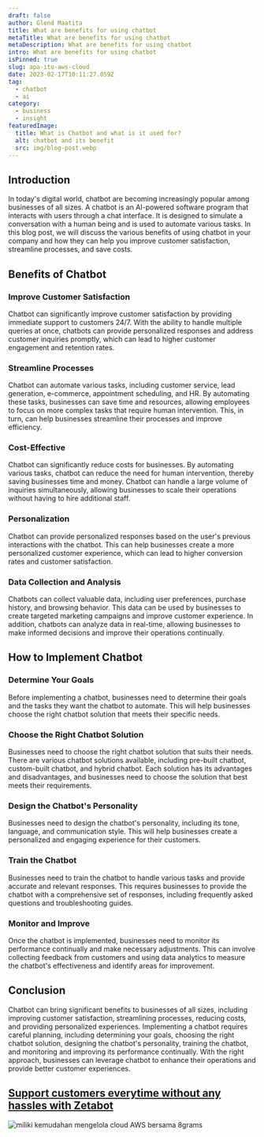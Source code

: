 ```yaml
---
draft: false
author: Glend Maatita
title: What are benefits for using chatbot
metaTitle: What are benefits for using chatbot
metaDescription: What are benefits for using chatbot
intro: What are benefits for using chatbot
isPinned: true
slug: apa-itu-aws-cloud
date: 2023-02-17T10:11:27.059Z
tag:
  - chatbot
  - ai
category:
  - business
  - insight
featuredImage:
  title: What is Chatbot and what is it used for?
  alt: chatbot and its benefit
  src: img/blog-post.webp
---
```

## Introduction

In today's digital world, chatbot are becoming increasingly popular among businesses of all sizes. A chatbot is an AI-powered software program that interacts with users through a chat interface. It is designed to simulate a conversation with a human being and is used to automate various tasks. In this blog post, we will discuss the various benefits of using chatbot in your company and how they can help you improve customer satisfaction, streamline processes, and save costs.

## Benefits of Chatbot

### Improve Customer Satisfaction

Chatbot can significantly improve customer satisfaction by providing immediate support to customers 24/7. With the ability to handle multiple queries at once, chatbots can provide personalized responses and address customer inquiries promptly, which can lead to higher customer engagement and retention rates.

### Streamline Processes

Chatbot can automate various tasks, including customer service, lead generation, e-commerce, appointment scheduling, and HR. By automating these tasks, businesses can save time and resources, allowing employees to focus on more complex tasks that require human intervention. This, in turn, can help businesses streamline their processes and improve efficiency.

### Cost-Effective

Chatbot can significantly reduce costs for businesses. By automating various tasks, chatbot can reduce the need for human intervention, thereby saving businesses time and money. Chatbot can handle a large volume of inquiries simultaneously, allowing businesses to scale their operations without having to hire additional staff.

### Personalization

Chatbot can provide personalized responses based on the user's previous interactions with the chatbot. This can help businesses create a more personalized customer experience, which can lead to higher conversion rates and customer satisfaction.

### Data Collection and Analysis

Chatbots can collect valuable data, including user preferences, purchase history, and browsing behavior. This data can be used by businesses to create targeted marketing campaigns and improve customer experience. In addition, chatbots can analyze data in real-time, allowing businesses to make informed decisions and improve their operations continually.

## How to Implement Chatbot

### Determine Your Goals

Before implementing a chatbot, businesses need to determine their goals and the tasks they want the chatbot to automate. This will help businesses choose the right chatbot solution that meets their specific needs.

### Choose the Right Chatbot Solution

Businesses need to choose the right chatbot solution that suits their needs. There are various chatbot solutions available, including pre-built chatbot, custom-built chatbot, and hybrid chatbot. Each solution has its advantages and disadvantages, and businesses need to choose the solution that best meets their requirements.

### Design the Chatbot's Personality

Businesses need to design the chatbot's personality, including its tone, language, and communication style. This will help businesses create a personalized and engaging experience for their customers.

### Train the Chatbot

Businesses need to train the chatbot to handle various tasks and provide accurate and relevant responses. This requires businesses to provide the chatbot with a comprehensive set of responses, including frequently asked questions and troubleshooting guides.

### Monitor and Improve

Once the chatbot is implemented, businesses need to monitor its performance continually and make necessary adjustments. This can involve collecting feedback from customers and using data analytics to measure the chatbot's effectiveness and identify areas for improvement.

## Conclusion

Chatbot can bring significant benefits to businesses of all sizes, including improving customer satisfaction, streamlining processes, reducing costs, and providing personalized experiences. Implementing a chatbot requires careful planning, including determining your goals, choosing the right chatbot solution, designing the chatbot's personality, training the chatbot, and monitoring and improving its performance continually. With the right approach, businesses can leverage chatbot to enhance their operations and provide better customer experiences.

## [Support customers everytime without any hassles with Zetabot](https://zetabot.co?utm_source=Blog&utm_medium=organic+keyword&utm_campaign=blog&utm_id=Blog)

<!--StartFragment-->

![miliki kemudahan mengelola cloud AWS bersama 8grams](https://cdn.discordapp.com/attachments/892612412014997557/1076082197401964605/carousel-5b5aed1ac8f3dee5fc7aa6f34d34987c.webp)

<!--EndFragment-->